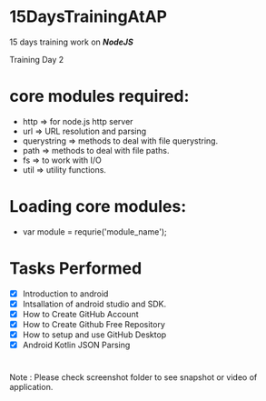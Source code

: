 # 15DaysTrainingAtAP
15 days training work on ***_NodeJS_***


Training Day 2

# core modules required:
- http => for node.js http server
- url => URL resolution and parsing
- querystring =>  methods to deal with file querystring.
- path => methods to deal with file paths.
- fs => to work with I/O
- util => utility functions.

# Loading core modules:
- var module = requrie('module_name');

# Tasks Performed
- [x] Introduction to android <br/>
- [x] Intsallation of android studio and SDK. <br/>
- [x] How to Create GitHub Account <br/>
- [x] How to Create Github Free Repository <br/>
- [x] How to setup and use GitHub Desktop <br/>
- [x] Android Kotlin JSON Parsing <br/>

#
Note : Please check screenshot folder to see snapshot or video of application.
